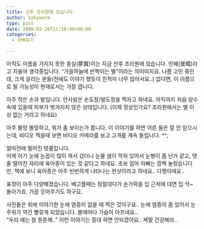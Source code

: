 ```yaml
---
title: 산후 조리원에 있습니다.
author: babyworm
type: post
date: 2008-02-26T11:10:48+00:00
categories:
  - 아빠되기

---
```

아직도 이름을 가지지 못한 몽실(夢實)이는 지금 산후 조리원에 있습니다. 민혜(旻暳)라고 지을까 생각중입니다. “가을하늘에 반짝이는 별”이라는 의미이지요. 나름 고민 중인데, 크게 걸리는 분들(전에도 이야기 했듯이 친척이 너무 많아서요..) 없다면, 이 이름으로 될 가능성이 현재로서는 가장 큽니다.

아주 작은 손과 발입니다. 안사람은 손도장/발도장을 찍자고 하네요. 아직까지 처음 양수속에 있을때 피부가 벗겨지지 않은 상태입니다. (이제 정상인가요? 조리원에서는 별 이상 없는 거라고 하네요)

아주 똘망 똘망하고, 뭐가 좀 보이는가 봅니다. 이 이야기를 하면 어른 들은 잘 안 믿으시는데, 비디오 찍을때 보면 비디오 카메라를 보고 고개를 계속 돌립니다. ^^;

얼마전에 떨어진 탯줄입니다.<br>
어제 아기 눈에 눈꼽이 많이 껴서 갔더니 눈물 샘이 막혀 있어서 눈병이 좀 난거 같고, 탯줄 떨어진 자리에 육아종이 있는 것 같다고 하네요. 초보 엄마 아빠는 깜짝 놀랐습니다만, 책에 보니 육아종은 아주 빈번하게 나타나는 현상이라고 하네요.. 다행이에요..

표정이 아주 다양해졌습니다. 배고플때는 칭얼대다가 손가락을 입 근처에 대면 입 샥~ 돌아가죠. 가끔 웃어주기도 하구요.

사진들은 위에 이야기한 눈에 염증이 없을 때 찍은 것이구요.. 눈에 염증이 좀 있어서 눈 주위가 약간 빨갛게 되었습니다. 볼때마다 가슴이 아프네요..<br>
“우리 얘는 참 튼튼해..” 이런 이야기는 절대 하면 안되겠어요.. 제발 건강해라..

 
